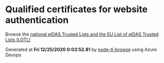 # Qualified certificates for website authentication 
 Browse the [national eIDAS Trusted Lists and the EU List of eIDAS Trusted Lists (LOTL)](https://webgate.ec.europa.eu/tl-browser/#/) 
 
 
Generated at **Fri 12/25/2020  0:03:52.81** by [node-tl-browse](https://github.com/ymedlop/node-tl-browser) using Azure Devops 
